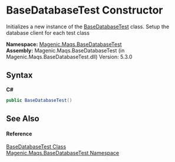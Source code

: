 # BaseDatabaseTest Constructor 
 

Initializes a new instance of the <a href="MAQS_5/DataBase_AUTOGENERATED/BaseDatabaseTest_Class">BaseDatabaseTest</a> class. Setup the database client for each test class

**Namespace:**&nbsp;<a href="MAQS_5/DataBase_AUTOGENERATED/Magenic-Maqs-BaseDatabaseTest_Namespace">Magenic.Maqs.BaseDatabaseTest</a><br />**Assembly:**&nbsp;Magenic.Maqs.BaseDatabaseTest (in Magenic.Maqs.BaseDatabaseTest.dll) Version: 5.3.0

## Syntax

**C#**<br />
``` C#
public BaseDatabaseTest()
```


## See Also


#### Reference
<a href="MAQS_5/DataBase_AUTOGENERATED/BaseDatabaseTest_Class">BaseDatabaseTest Class</a><br /><a href="MAQS_5/DataBase_AUTOGENERATED/Magenic-Maqs-BaseDatabaseTest_Namespace">Magenic.Maqs.BaseDatabaseTest Namespace</a><br />